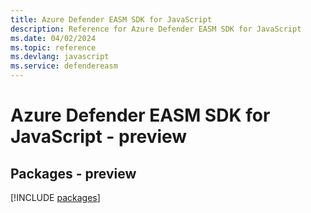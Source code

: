 ```yaml
---
title: Azure Defender EASM SDK for JavaScript
description: Reference for Azure Defender EASM SDK for JavaScript
ms.date: 04/02/2024
ms.topic: reference
ms.devlang: javascript
ms.service: defendereasm
---
```

# Azure Defender EASM SDK for JavaScript - preview
## Packages - preview
[!INCLUDE [packages](defender-easm-index.md)]